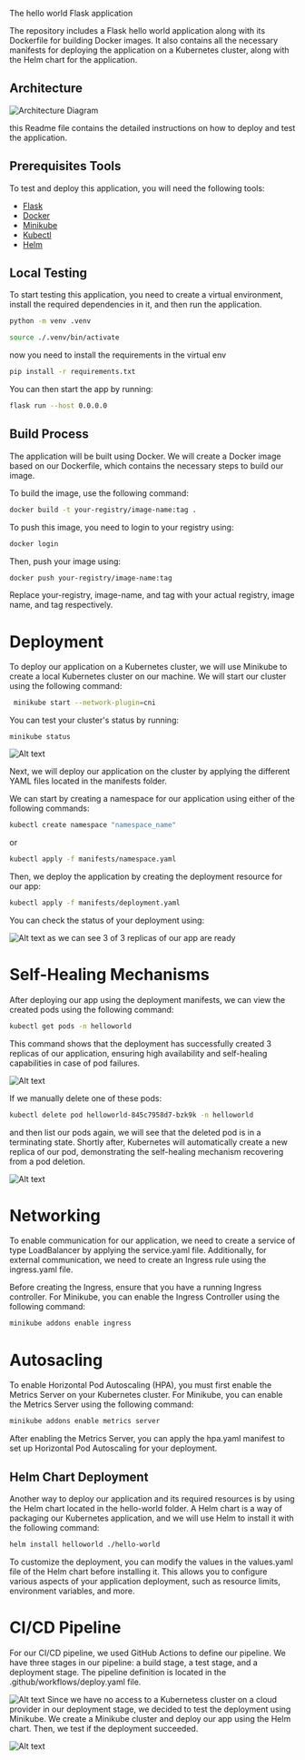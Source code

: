 The hello world Flask application

The repository includes a Flask hello world application along with its Dockerfile for building Docker images. It also contains all the necessary manifests for deploying the application on a Kubernetes cluster, along with the Helm chart for the application.

## Architecture

![Architecture Diagram](Diagram.png)

this Readme file contains  the detailed instructions on how to deploy and test the application.


## Prerequisites Tools

To test and deploy this application, you will need the following tools:

- [Flask](https://flask.palletsprojects.com/en/3.0.x/installation/)
- [Docker](https://docs.docker.com/engine/install/)
- [Minikube](https://minikube.sigs.k8s.io/docs/start/)
- [Kubectl](https://kubernetes.io/docs/tasks/tools/install-kubectl-linux/)
- [Helm](https://helm.sh/docs/intro/install/)


## Local Testing

To start testing this application, you need to create a virtual environment, install the required dependencies in it, and then run the application.

```bash
python -m venv .venv
```
```bash
source ./.venv/bin/activate
```
now you need to install the requirements in the virtual env

```bash
pip install -r requirements.txt
```

You can then start the app by running:

```bash
flask run --host 0.0.0.0 
```

## Build Process

The application will be built using Docker. We will create a Docker image based on our Dockerfile, which contains the necessary steps to build our image.

To build the image, use the following command:

```bash
docker build -t your-registry/image-name:tag .
```

To push this image, you need to login to your registry using:

```bash
docker login
```

Then, push your image using:

```bash
docker push your-registry/image-name:tag
```
Replace your-registry, image-name, and tag with your actual registry, image name, and tag respectively.


# Deployment

To deploy our application on a Kubernetes cluster, we will use Minikube to create a local Kubernetes cluster on our machine. We will start our cluster using the following command:

```bash
 minikube start --network-plugin=cni
 ```

You can test your cluster's status by running: 

 ```
 minikube status
 ```
 ![Alt text](doc_images/image.png)

Next, we will deploy our application on the cluster by applying the different YAML files located in the manifests folder.

We can start by creating a namespace for our application using either of the following commands: 

```bash
kubectl create namespace "namespace_name"
```
or 
``` bash
kubectl apply -f manifests/namespace.yaml
```
Then, we deploy the application by creating the deployment resource for our app:
```bash
kubectl apply -f manifests/deployment.yaml 
```

You can check the status of your deployment using:

![Alt text](doc_images/image-1.png)
as we can see 3 of 3 replicas of our app are ready


# Self-Healing Mechanisms

After deploying our app using the deployment manifests, we can view the created pods using the following command:

```bash
kubectl get pods -n helloworld
```

This command shows that the deployment has successfully created 3 replicas of our application, ensuring high availability and self-healing capabilities in case of pod failures.

![Alt text](doc_images/image-4.png)

If we manually delete one of these pods:

```bash
kubectl delete pod helloworld-845c7958d7-bzk9k -n helloworld
```
and then list our pods again, we will see that the deleted pod is in a terminating state. Shortly after, Kubernetes will automatically create a new replica of our pod, demonstrating the self-healing mechanism recovering from a pod deletion.

![Alt text](doc_images/image-5.png)


# Networking

To enable communication for our application, we need to create a service of type LoadBalancer by applying the service.yaml file. Additionally, for external communication, we need to create an Ingress rule using the ingress.yaml file.

Before creating the Ingress, ensure that you have a running Ingress controller. For Minikube, you can enable the Ingress Controller using the following command:

```bash
minikube addons enable ingress
```

# Autosacling

To enable Horizontal Pod Autoscaling (HPA), you must first enable the Metrics Server on your Kubernetes cluster. For Minikube, you can enable the Metrics Server using the following command:

```bash
minikube addons enable metrics server
```

After enabling the Metrics Server, you can apply the hpa.yaml manifest to set up Horizontal Pod Autoscaling for your deployment.

## Helm Chart Deployment

Another way to deploy our application and its required resources is by using the Helm chart located in the hello-world folder. A Helm chart is a way of packaging our Kubernetes application, and we will use Helm to install it with the following command:

```bash
helm install helloworld ./hello-world
```
To customize the deployment, you can modify the values in the values.yaml file of the Helm chart before installing it. This allows you to configure various aspects of your application deployment, such as resource limits, environment variables, and more.

# CI/CD Pipeline

For our CI/CD pipeline, we used GitHub Actions to define our pipeline. We have three stages in our pipeline: a build stage, a test stage, and a deployment stage. The pipeline definition is located in the .github/workflows/deploy.yaml file.

![Alt text](doc_images/image-2.png)
Since we have no access to a Kubernetess cluster on a cloud provider in our deployment stage, we decided to test the deployment using Minikube. We create a Minikube cluster and deploy our app using the Helm chart. Then, we test if the deployment succeeded.

![Alt text](doc_images/image6.png)


